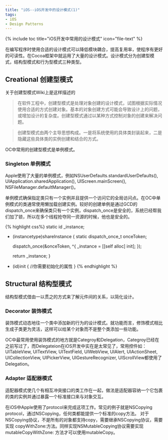 ```yaml
---
title: "iOS--iOS开发中的设计模式(1)"
tags: 
- iOS 
- Design Patterns
---
```


{% include toc title="iOS开发中常用的设计模式" icon="file-text" %}
	
在编写程序时使用合适的设计模式可以降低模块耦合，提高复用率，使程序有更好的可读性。在Cocoa框架中就运用了大量的设计模式。设计模式分为创建型模式，结构型模式和行为型模式三种类型。

## Creational 创建型模式

关于创建型模式Wiki上是这样描述的

> 在软件工程中，创建型模式是处理对象创建的设计模式，试图根据实际情况使用合适的方式创建对象。基本的对象创建方式可能会导致设计上的问题，或增加设计的复杂度。创建型模式通过以某种方式控制对象的创建来解决问题。

> 创建型模式由两个主导思想构成。一是将系统使用的具体类封装起来，二是隐藏这些具体类的实例创建和结合的方式。

OC中常用的创建型模式是单例模式。

### Singleton 单例模式

Apple使用了大量的单例模式，例如NSUserDefaults.standardUserDefaults(), UIApplication.sharedApplication(), UIScreen.mainScreen(), NSFileManager.defaultManager()。

单例模式确保指定类只有一个实例并且提供一个访问它的全局访问点。在OC中单例模式的类通常使用懒加载创建实例。较好的创建单例是通过GCD的dispatch_once来确保类只有一个实例，dispatch_once是安全的，系统已经帮我们加了锁，所以在多个线程抢夺同一资源的时候，他也是安全的。

{% highlight css%}
static id _instance;

+ (instancetype)shareInstance {
    static dispatch_once_t onceToken;

    dispatch_once(&onceToken, ^{
        _instance = [[self alloc] init];
    });

    return _instance;
}

- (id)init {
//你需要初始化的属性
}
{% endhighlight %}

## Structural 结构型模式

结构型模式借由一以贯之的方式来了解元件间的关系，以简化设计。

### Decorator 装饰模式

装饰模式动态地往一个类中添加新的行为的设计模式。就功能而言，修饰模式相比生成子类更为灵活，这样可以给某个对象而不是整个类添加一些功能。

OC中最常用使用装饰模式的地方就是Categroy和Delegation，Categroy已经在之前写过了，而Delegateion在iOS开发中实在是太常见了，常用控件如：UITableView, UITextView, UITextField, UIWebView, UIAlert, UIActionSheet, UICollectionView, UIPickerView, UIGestureRecognizer, UIScrollView都使用了Delegation。

### Adapter 适配器模式

适配器模式使几个有相互冲突接口的类工作在一起，做法是适配器容纳一个它包裹的类的实例并通过暴露一个标准接口来与对象交互。

在iOS中Apple使用了protocol来完成这项工作。常见的例子就是NSCopying protocol，通过NSCopying，任何类都能提供一个标准的copy方法。
对于NSCopying协议，不是所有的对象都支持copy，需要继承NSCopying协议，需要实现 copyWithZone:方法。同样实现NSMutableCopying协议需要实现mutableCopyWithZone: 方法才可以使用mutableCopy。
